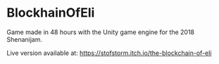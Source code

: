 # BlockhainOfEli
Game made in 48 hours with the Unity game engine for the 2018 Shenanijam.

Live version available at: https://stofstorm.itch.io/the-blockchain-of-eli
